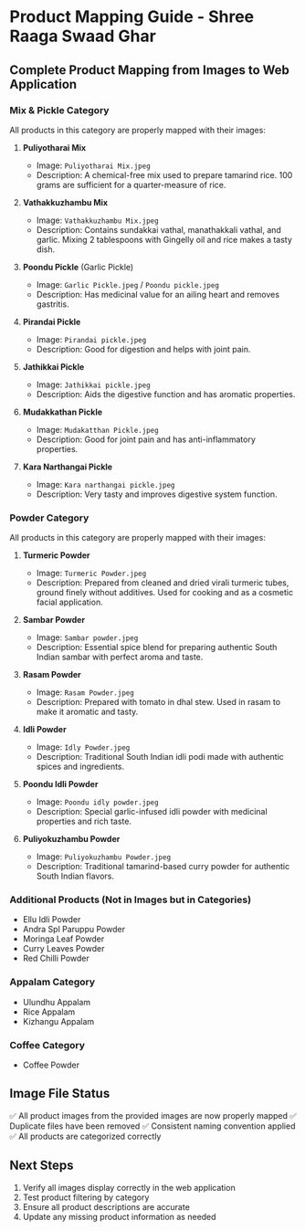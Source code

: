 # Product Mapping Guide - Shree Raaga Swaad Ghar

## Complete Product Mapping from Images to Web Application

### Mix & Pickle Category
All products in this category are properly mapped with their images:

1. **Puliyotharai Mix** 
   - Image: `Puliyotharai Mix.jpeg`
   - Description: A chemical-free mix used to prepare tamarind rice. 100 grams are sufficient for a quarter-measure of rice.

2. **Vathakkuzhambu Mix**
   - Image: `Vathakkuzhambu Mix.jpeg`
   - Description: Contains sundakkai vathal, manathakkali vathal, and garlic. Mixing 2 tablespoons with Gingelly oil and rice makes a tasty dish.

3. **Poondu Pickle** (Garlic Pickle)
   - Image: `Garlic Pickle.jpeg` / `Poondu pickle.jpeg`
   - Description: Has medicinal value for an ailing heart and removes gastritis.

4. **Pirandai Pickle**
   - Image: `Pirandai pickle.jpeg`
   - Description: Good for digestion and helps with joint pain.

5. **Jathikkai Pickle**
   - Image: `Jathikkai pickle.jpeg`
   - Description: Aids the digestive function and has aromatic properties.

6. **Mudakkathan Pickle**
   - Image: `Mudakatthan Pickle.jpeg`
   - Description: Good for joint pain and has anti-inflammatory properties.

7. **Kara Narthangai Pickle**
   - Image: `Kara narthangai pickle.jpeg`
   - Description: Very tasty and improves digestive system function.

### Powder Category
All products in this category are properly mapped with their images:

1. **Turmeric Powder**
   - Image: `Turmeric Powder.jpeg`
   - Description: Prepared from cleaned and dried virali turmeric tubes, ground finely without additives. Used for cooking and as a cosmetic facial application.

2. **Sambar Powder**
   - Image: `Sambar powder.jpeg`
   - Description: Essential spice blend for preparing authentic South Indian sambar with perfect aroma and taste.

3. **Rasam Powder**
   - Image: `Rasam Powder.jpeg`
   - Description: Prepared with tomato in dhal stew. Used in rasam to make it aromatic and tasty.

4. **Idli Powder**
   - Image: `Idly Powder.jpeg`
   - Description: Traditional South Indian idli podi made with authentic spices and ingredients.

5. **Poondu Idli Powder**
   - Image: `Poondu idly powder.jpeg`
   - Description: Special garlic-infused idli powder with medicinal properties and rich taste.

6. **Puliyokuzhambu Powder**
   - Image: `Puliyokuzhambu Powder.jpeg`
   - Description: Traditional tamarind-based curry powder for authentic South Indian flavors.

### Additional Products (Not in Images but in Categories)
- Ellu Idli Powder
- Andra Spl Paruppu Powder
- Moringa Leaf Powder
- Curry Leaves Powder
- Red Chilli Powder

### Appalam Category
- Ulundhu Appalam
- Rice Appalam
- Kizhangu Appalam

### Coffee Category
- Coffee Powder

## Image File Status
✅ All product images from the provided images are now properly mapped
✅ Duplicate files have been removed
✅ Consistent naming convention applied
✅ All products are categorized correctly

## Next Steps
1. Verify all images display correctly in the web application
2. Test product filtering by category
3. Ensure all product descriptions are accurate
4. Update any missing product information as needed
